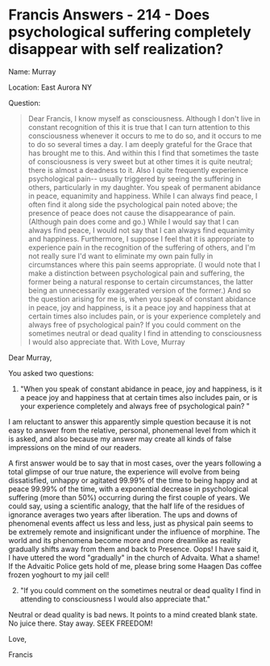 # Francis Answers - 214 - Does psychological suffering completely disappear with self realization?

Name: Murray

Location: East Aurora NY

Question:

>Dear Francis, I know myself as consciousness. Although I don't live in constant recognition of this it is true that I can turn attention to this consciousness whenever it occurs to me to do so, and it occurs to me to do so several times a day. I am deeply grateful for the Grace that has brought me to this. And within this I find that sometimes the taste of consciousness is very sweet but at other times it is quite neutral; there is almost a deadness to it. Also I quite frequently experience psychological pain-- usually triggered by seeing the suffering in others, particularly in my daughter. You speak of permanent abidance in peace, equanimity and happiness. While I can always find peace, I often find it along side the psychological pain noted above; the presence of peace does not cause the disappearance of pain. (Although pain does come and go.) While I would say that I can always find peace, I would not say that I can always find equanimity and happiness. Furthermore, I suppose I feel that it is appropriate to experience pain in the recognition of the suffering of others, and I'm not really sure I'd want to eliminate my own pain fully in circumstances where this pain seems appropriate. (I would note that I make a distinction between psychological pain and suffering, the former being a natural response to certain circumstances, the latter being an unnecessarily exaggerated version of the former.) And so the question arising for me is, when you speak of constant abidance in peace, joy and happiness, is it a peace joy and happiness that at certain times also includes pain, or is your experience completely and always free of psychological pain? If you could comment on the sometimes neutral or dead quality I find in attending to consciousness I would also appreciate that. With Love, Murray

Dear Murray,

You asked two questions:

1. "When you speak of constant abidance in peace, joy and happiness, is it a peace joy and happiness that at certain times also includes pain, or is your experience completely and always free of psychological pain? "

I am reluctant to answer this apparently simple question because it is not easy to answer from the relative, personal, phonemenal level from which it is asked, and also because my answer may create all kinds of false impressions on the mind of our readers.

A first answer would be to say that in most cases, over the years following a total glimpse of our true nature, the experience will evolve from being dissatisfied, unhappy or agitated 99.99% of the time to being happy and at peace 99.99% of the time, with a exponential decrease in psychological suffering (more than 50%) occurring during the first couple of years. We could say, using a scientific analogy, that the half life of the residues of ignorance averages two years after liberation. The ups and downs of phenomenal events affect us less and less, just as physical pain seems to be extremely remote and insignificant under the influence of morphine. The world and its phenomena become more and more dreamlike as reality gradually shifts away from them and back to Presence. Oops! I have said it, I have uttered the word "gradually" in the church of Advaita. What a shame! If the Advaitic Police gets hold of me, please bring some Haagen Das coffee frozen yoghourt to my jail cell!

2. "If you could comment on the sometimes neutral or dead quality I find in attending to consciousness I would also appreciate that."

Neutral or dead quality is bad news. It points to a mind created blank state. No juice there. Stay away. SEEK FREEDOM!

Love,

Francis

